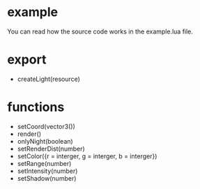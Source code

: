 # example
You can read how the source code works in the example.lua file.

# export 
- createLight(resource)

# functions
- setCoord(vector3())
- render()
- onlyNight(boolean)
- setRenderDist(number)
- setColor({r = interger, g = interger, b = interger})
- setRange(number)
- setIntensity(number)
- setShadow(number)
